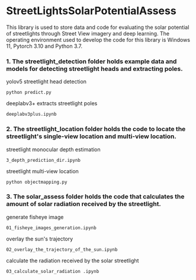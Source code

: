 # StreetLightsSolarPotentialAssess

This library is used to store data and code for evaluating the solar potential of streetlights through Street View imagery and deep learning. The operating environment used to develop the code for this library is Windows 11, Pytorch 3.10 and Python 3.7.

### 1. The streetlight_detection folder holds example data and models for detecting streetlight heads and extracting poles.

yolov5 streetlight head detection 

```python predict.py ```

deeplabv3+ extracts streetlight poles 

```deeplabv3plus.ipynb ```

### 2. The streetlight_location folder holds the code to locate the streetlight's single-view location and multi-view location.
   
streetlight monocular depth estimation 

```3_depth_prediction_dir.ipynb ```

streetlight multi-view location 

```python objectmapping.py```

### 3. The solar_assess folder holds the code that calculates the amount of solar radiation received by the streetlight.

generate fisheye image 

```01_fisheye_images_generation.ipynb ```

overlay the sun's trajectory

 ```02_overlay_the_trajectory_of_the_sun.ipynb``` 

calculate the radiation received by the solar streetlight 

 ```03_calculate_solar_radiation .ipynb```
